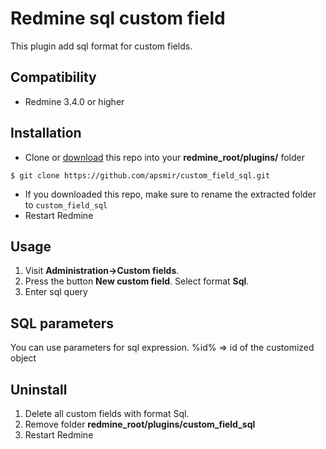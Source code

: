 Redmine sql custom field
==================
This plugin add sql format for custom fields.

Compatibility
-------------
* Redmine 3.4.0 or higher

Installation
----------------------
* Clone or [download](https://github.com/apsmir/custom_field_sql/archive/main.zip) this repo into your **redmine_root/plugins/** folder

```
$ git clone https://github.com/apsmir/custom_field_sql.git
```
* If you downloaded this repo, make sure to rename the extracted folder to `custom_field_sql`
* Restart Redmine

Usage
----------------------
1) Visit **Administration->Custom fields**. 
2) Press the button **New custom field**. Select format **Sql**.
3) Enter sql query 

SQL parameters
----------------------
You can use parameters for sql expression.
%id% => id of the customized object

Uninstall
----------------------
1) Delete all custom fields with format Sql.
2) Remove folder **redmine_root/plugins/custom_field_sql**
3) Restart Redmine
